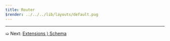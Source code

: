 ```yaml
---
title: Router
$render: ../../../lib/layouts/default.pug
---
```


---

➯ Next: [Extensions &rangle; Schema](./docs/extensions/schema)

